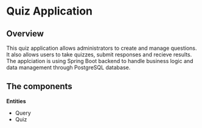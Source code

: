 # Quiz Application

## Overview
This quiz application allows administrators to create and manage questions.  It also allows users to take quizzes, submit responses and recieve results.  
The applciation is using Spring Boot backend to handle business logic and data management through PostgreSQL database.  

## The components 
**Entities**  
- Query
- Quiz

